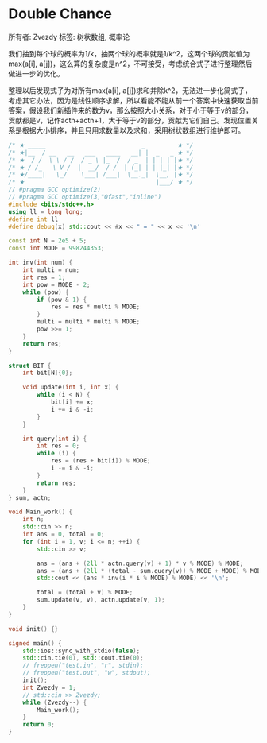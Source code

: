# Double Chance

所有者: Zvezdy
标签: 树状数组, 概率论

我们抽到每个球的概率为1/k，抽两个球的概率就是1/k^2，这两个球的贡献值为max(a[i], a[j])，这么算的复杂度是n^2，不可接受，考虑统合式子进行整理然后做进一步的优化。

整理以后发现式子为对所有max(a[i], a[j])求和并除k^2，无法进一步化简式子，考虑其它办法，因为是线性顺序求解，所以看能不能从前一个答案中快速获取当前答案，假设我们新插件来的数为v，那么按照大小关系，对于小于等于v的部分，贡献都是v，记作actn+actn+1，大于等于v的部分，贡献为它们自己。发现位置关系是根据大小排序，并且只用求数量以及求和，采用树状数组进行维护即可。

```cpp
/* ★ _____                           _         ★ */
/* ★|__  / __   __   ___   ____   __| |  _   _ ★ */
/* ★  / /  \ \ / /  / _ \ |_  /  / _  | | | | |★ */
/* ★ / /_   \ V /  |  __/  / /  | (_| | | |_| |★ */
/* ★/____|   \_/    \___| /___|  \__._|  \__, |★ */
/* ★                                     |___/ ★ */
// #pragma GCC optimize(2)
// #pragma GCC optimize(3,"Ofast","inline")
#include <bits/stdc++.h>
using ll = long long;
#define int ll
#define debug(x) std::cout << #x << " = " << x << '\n'

const int N = 2e5 + 5;
const int MODE = 998244353;

int inv(int num) {
    int multi = num;
    int res = 1;
    int pow = MODE - 2;
    while (pow) {
        if (pow & 1) {
            res = res * multi % MODE;
        }
        multi = multi * multi % MODE;
        pow >>= 1;
    }
    return res;
}

struct BIT {
    int bit[N]{0};

    void update(int i, int x) {
        while (i < N) {
            bit[i] += x;
            i += i & -i;
        }
    }

    int query(int i) {
        int res = 0;
        while (i) {
            res = (res + bit[i]) % MODE;
            i -= i & -i;
        }
        return res;
    }
} sum, actn;

void Main_work() {
    int n;
    std::cin >> n;
    int ans = 0, total = 0;
    for (int i = 1, v; i <= n; ++i) {
        std::cin >> v;

        ans = (ans + (2ll * actn.query(v) + 1) * v % MODE) % MODE;
        ans = (ans + (2ll * (total - sum.query(v)) % MODE + MODE) % MODE) % MODE;
        std::cout << (ans * inv(i * i % MODE) % MODE) << '\n';

        total = (total + v) % MODE;
        sum.update(v, v), actn.update(v, 1);
    }
}

void init() {}

signed main() {
    std::ios::sync_with_stdio(false);
    std::cin.tie(0), std::cout.tie(0);
    // freopen("test.in", "r", stdin);
    // freopen("test.out", "w", stdout);
    init();
    int Zvezdy = 1;
    // std::cin >> Zvezdy;
    while (Zvezdy--) {
        Main_work();
    }
    return 0;
}
```